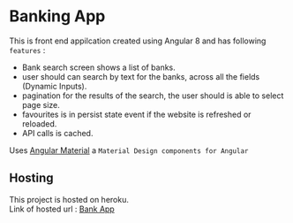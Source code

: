 # Banking App

This is front end appilcation created using Angular 8 and has following `features` :
<ul>
<li>Bank search screen shows a list of banks.</li>
<li>user should can search by text for the banks, across all the fields (Dynamic Inputs).</li>
<li>pagination for the results of the search, the user should is able to select page size.</li>
<li>favourites is in persist state event if the website is refreshed or reloaded.</li>
<li>API calls is cached.</li>

</ul>

Uses  [Angular Material](https://material.angular.io/) a `Material Design components for Angular` 
## Hosting

This project is hosted on heroku. 
<br> Link of hosted url :  [Bank App](http://bank007.herokuapp.com/) 
